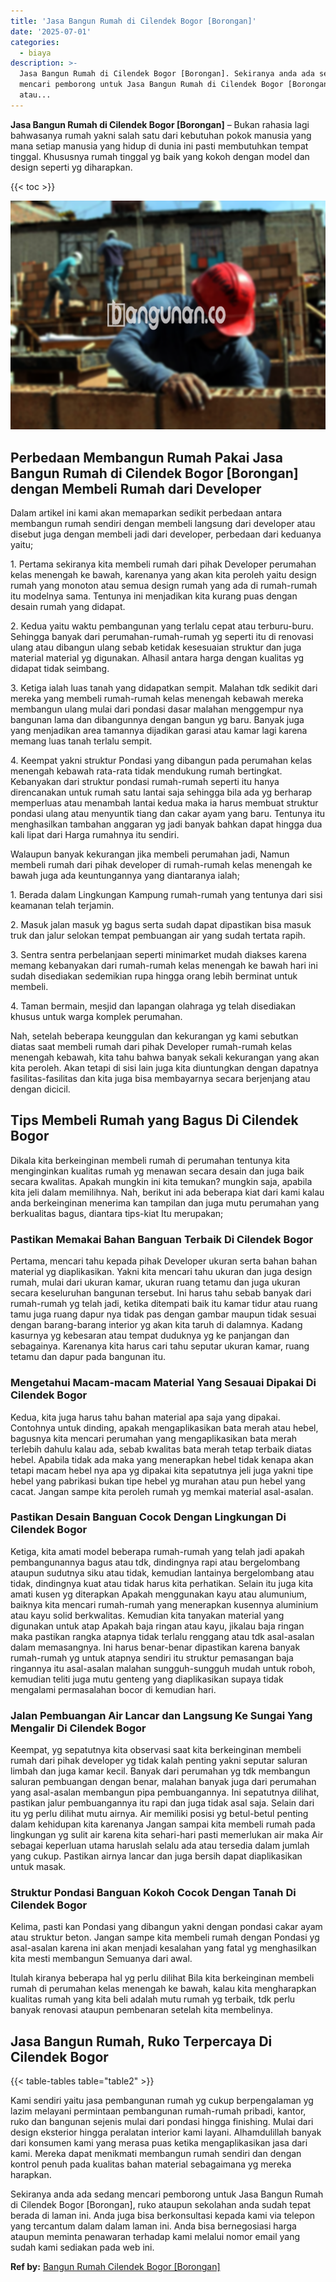 ```yaml
---
title: 'Jasa Bangun Rumah di Cilendek Bogor [Borongan]'
date: '2025-07-01'
categories:
  - biaya
description: >-
  Jasa Bangun Rumah di Cilendek Bogor [Borongan]. Sekiranya anda ada sedang
  mencari pemborong untuk Jasa Bangun Rumah di Cilendek Bogor [Borongan], ruko
  atau...
---
```


**Jasa Bangun Rumah di Cilendek Bogor \[Borongan\]** – Bukan rahasia lagi bahwasanya rumah yakni salah satu dari kebutuhan pokok manusia yang mana setiap manusia yang hidup di dunia ini pasti membutuhkan tempat tinggal. Khususnya rumah tinggal yg baik yang kokoh dengan model dan design seperti yg diharapkan.

{{< toc >}}

![Jasa Bangun Rumah di Cilendek Bogor [Borongan]](/images/borong-bangunan-10.png)

## Perbedaan Membangun Rumah Pakai Jasa Bangun Rumah di Cilendek Bogor \[Borongan\] dengan Membeli Rumah dari Developer

Dalam artikel ini kami akan memaparkan sedikit perbedaan antara membangun rumah sendiri dengan membeli langsung dari developer atau disebut juga dengan membeli jadi dari developer, perbedaan dari keduanya yaitu;

1\. Pertama sekiranya kita membeli rumah dari pihak Developer perumahan kelas menengah ke bawah, karenanya yang akan kita peroleh yaitu design rumah yang monoton atau semua design rumah yang ada di rumah-rumah itu modelnya sama. Tentunya ini menjadikan kita kurang puas dengan desain rumah yang didapat.

2\. Kedua yaitu waktu pembangunan yang terlalu cepat atau terburu-buru. Sehingga banyak dari perumahan-rumah-rumah yg seperti itu di renovasi ulang atau dibangun ulang sebab ketidak kesesuaian struktur dan juga material material yg digunakan. Alhasil antara harga dengan kualitas yg didapat tidak seimbang.

3\. Ketiga ialah luas tanah yang didapatkan sempit. Malahan tdk sedikit dari mereka yang membeli rumah-rumah kelas menengah kebawah mereka membangun ulang mulai dari pondasi dasar malahan menggempur nya bangunan lama dan dibangunnya dengan bangun yg baru. Banyak juga yang menjadikan area tamannya dijadikan garasi atau kamar lagi karena memang luas tanah terlalu sempit.

4\. Keempat yakni struktur Pondasi yang dibangun pada perumahan kelas menengah kebawah rata-rata tidak mendukung rumah bertingkat. Kebanyakan dari struktur pondasi rumah-rumah seperti itu hanya direncanakan untuk rumah satu lantai saja sehingga bila ada yg berharap memperluas atau menambah lantai kedua maka ia harus membuat struktur pondasi ulang atau menyuntik tiang dan cakar ayam yang baru. Tentunya itu menghasilkan tambahan anggaran yg jadi banyak bahkan dapat hingga dua kali lipat dari Harga rumahnya itu sendiri.

Walaupun banyak kekurangan jika membeli perumahan jadi, Namun membeli rumah dari pihak developer di rumah-rumah kelas menengah ke bawah juga ada keuntungannya yang diantaranya ialah;

1\. Berada dalam Lingkungan Kampung rumah-rumah yang tentunya dari sisi keamanan telah terjamin.

2\. Masuk jalan masuk yg bagus serta sudah dapat dipastikan bisa masuk truk dan jalur selokan tempat pembuangan air yang sudah tertata rapih.

3\. Sentra sentra perbelanjaan seperti minimarket mudah diakses karena memang kebanyakan dari rumah-rumah kelas menengah ke bawah hari ini sudah disediakan sedemikian rupa hingga orang lebih berminat untuk membeli.

4\. Taman bermain, mesjid dan lapangan olahraga yg telah disediakan khusus untuk warga komplek perumahan.

Nah, setelah beberapa keunggulan dan kekurangan yg kami sebutkan diatas saat membeli rumah dari pihak Developer rumah-rumah kelas menengah kebawah, kita tahu bahwa banyak sekali kekurangan yang akan kita peroleh. Akan tetapi di sisi lain juga kita diuntungkan dengan dapatnya fasilitas-fasilitas dan kita juga bisa membayarnya secara berjenjang atau dengan dicicil.

## Tips Membeli Rumah yang Bagus Di Cilendek Bogor

Dikala kita berkeinginan membeli rumah di perumahan tentunya kita menginginkan kualitas rumah yg menawan secara desain dan juga baik secara kwalitas. Apakah mungkin ini kita temukan? mungkin saja, apabila kita jeli dalam memilihnya. Nah, berikut ini ada beberapa kiat dari kami kalau anda berkeinginan menerima kan tampilan dan juga mutu perumahan yang berkualitas bagus, diantara tips-kiat Itu merupakan;

### Pastikan Memakai Bahan Banguan Terbaik Di Cilendek Bogor

Pertama, mencari tahu kepada pihak Developer ukuran serta bahan bahan material yg diaplikasikan. Yakni kita mencari tahu ukuran dan juga design rumah, mulai dari ukuran kamar, ukuran ruang tetamu dan juga ukuran secara keseluruhan bangunan tersebut. Ini harus tahu sebab banyak dari rumah-rumah yg telah jadi, ketika ditempati baik itu kamar tidur atau ruang tamu juga ruang dapur nya tidak pas dengan gambar maupun tidak sesuai dengan barang-barang interior yg akan kita taruh di dalamnya. Kadang kasurnya yg kebesaran atau tempat duduknya yg ke panjangan dan sebagainya. Karenanya kita harus cari tahu seputar ukuran kamar, ruang tetamu dan dapur pada bangunan itu.

### Mengetahui Macam-macam Material Yang Sesauai Dipakai Di Cilendek Bogor

Kedua, kita juga harus tahu bahan material apa saja yang dipakai. Contohnya untuk dinding, apakah mengaplikasikan bata merah atau hebel, bagusnya kita mencari perumahan yang mengaplikasikan bata merah terlebih dahulu kalau ada, sebab kwalitas bata merah tetap terbaik diatas hebel. Apabila tidak ada maka yang menerapkan hebel tidak kenapa akan tetapi macam hebel nya apa yg dipakai kita sepatutnya jeli juga yakni tipe hebel yang pabrikasi bukan tipe hebel yg murahan atau pun hebel yang cacat. Jangan sampe kita peroleh rumah yg memkai material asal-asalan.

### Pastikan Desain Banguan Cocok Dengan Lingkungan Di Cilendek Bogor

Ketiga, kita amati model beberapa rumah-rumah yang telah jadi apakah pembangunannya bagus atau tdk, dindingnya rapi atau bergelombang ataupun sudutnya siku atau tidak, kemudian lantainya bergelombang atau tidak, dindingnya kuat atau tidak harus kita perhatikan. Selain itu juga kita amati kusen yg diterapkan Apakah menggunakan kayu atau alumunium, baiknya kita mencari rumah-rumah yang menerapkan kusennya aluminium atau kayu solid berkwalitas. Kemudian kita tanyakan material yang digunakan untuk atap Apakah baja ringan atau kayu, jikalau baja ringan maka pastikan rangka atapnya tidak terlalu renggang atau tdk asal-asalan dalam memasangnya. Ini harus benar-benar dipastikan karena banyak rumah-rumah yg untuk atapnya sendiri itu struktur pemasangan baja ringannya itu asal-asalan malahan sungguh-sungguh mudah untuk roboh, kemudian teliti juga mutu genteng yang diaplikasikan supaya tidak mengalami permasalahan bocor di kemudian hari.

### Jalan Pembuangan Air Lancar dan Langsung Ke Sungai Yang Mengalir Di Cilendek Bogor

Keempat, yg sepatutnya kita observasi saat kita berkeinginan membeli rumah dari pihak developer yg tidak kalah penting yakni seputar saluran limbah dan juga kamar kecil. Banyak dari perumahan yg tdk membangun saluran pembuangan dengan benar, malahan banyak juga dari perumahan yang asal-asalan membangun pipa pembuangannya. Ini sepatutnya dilihat, pastikan jalur pembuangannya itu rapi dan juga tidak asal saja. Selain dari itu yg perlu dilihat mutu airnya. Air memiliki posisi yg betul-betul penting dalam kehidupan kita karenanya Jangan sampai kita membeli rumah pada lingkungan yg sulit air karena kita sehari-hari pasti memerlukan air maka Air sebagai keperluan utama haruslah selalu ada atau tersedia dalam jumlah yang cukup. Pastikan airnya lancar dan juga bersih dapat diaplikasikan untuk masak.

### Struktur Pondasi Banguan Kokoh Cocok Dengan Tanah Di Cilendek Bogor

Kelima, pasti kan Pondasi yang dibangun yakni dengan pondasi cakar ayam atau struktur beton. Jangan sampe kita membeli rumah dengan Pondasi yg asal-asalan karena ini akan menjadi kesalahan yang fatal yg menghasilkan kita mesti membangun Semuanya dari awal.

Itulah kiranya beberapa hal yg perlu dilihat Bila kita berkeinginan membeli rumah di perumahan kelas menengah ke bawah, kalau kita mengharapkan kualitas rumah yang kita beli adalah mutu rumah yg terbaik, tdk perlu banyak renovasi ataupun pembenaran setelah kita membelinya.

## Jasa Bangun Rumah, Ruko Terpercaya Di Cilendek Bogor

{{< table-tables table="table2" >}}

Kami sendiri yaitu jasa pembangunan rumah yg cukup berpengalaman yg lazim melayani permintaan pembangunan rumah-rumah pribadi, kantor, ruko dan bangunan sejenis mulai dari pondasi hingga finishing. Mulai dari design eksterior hingga peralatan interior kami layani. Alhamdulillah banyak dari konsumen kami yang merasa puas ketika mengaplikasikan jasa dari kami. Mereka dapat menikmati membangun rumah sendiri dan dengan kontrol penuh pada kualitas bahan material sebagaimana yg mereka harapkan.

Sekiranya anda ada sedang mencari pemborong untuk Jasa Bangun Rumah di Cilendek Bogor \[Borongan\], ruko ataupun sekolahan anda sudah tepat berada di laman ini. Anda juga bisa berkonsultasi kepada kami via telepon yang tercantum dalam dalam laman ini. Anda bisa bernegosiasi harga ataupun meminta penawaran terhadap kami melalui nomor email yang sudah kami sediakan pada web ini.

**Ref by:** [Bangun Rumah Cilendek Bogor [Borongan]](https://id.wikipedia.org/wiki/Bangun)
